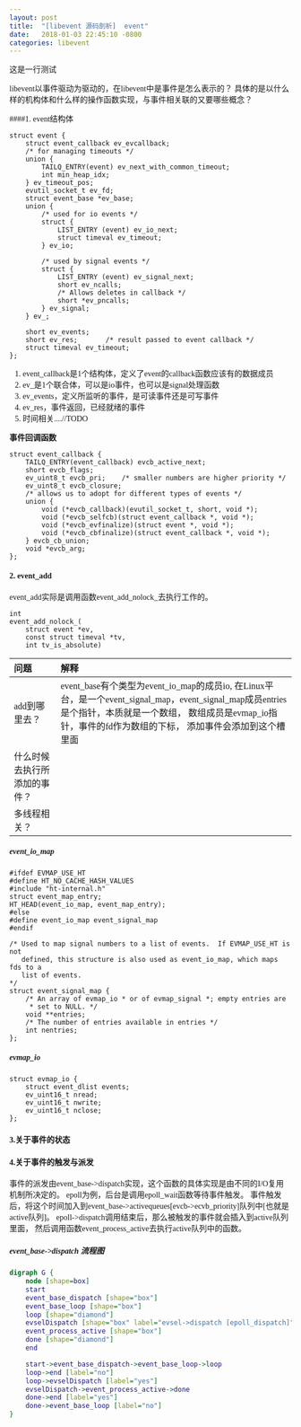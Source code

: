 ```yaml
---
layout: post
title:  "[libevent 源码剖析]  event"
date:   2018-01-03 22:45:10 -0800
categories: libevent
---
```


这是一行测试

<font face="微软雅黑">

libevent以事件驱动为驱动的，在libevent中是事件是怎么表示的？ 具体的是以什么样的机构体和什么样的操作函数实现，与事件相关联的又要哪些概念？


####1. event结构体
```
struct event {
	struct event_callback ev_evcallback;
	/* for managing timeouts */
	union {
		TAILQ_ENTRY(event) ev_next_with_common_timeout;
		int min_heap_idx;
	} ev_timeout_pos;
	evutil_socket_t ev_fd;
	struct event_base *ev_base;
	union {
		/* used for io events */
		struct {
			LIST_ENTRY (event) ev_io_next;
			struct timeval ev_timeout;
		} ev_io;

		/* used by signal events */
		struct {
			LIST_ENTRY (event) ev_signal_next;
			short ev_ncalls;
			/* Allows deletes in callback */
			short *ev_pncalls;
		} ev_signal;
	} ev_;

	short ev_events;
	short ev_res;		/* result passed to event callback */
	struct timeval ev_timeout;
};
```


1. event_callback是1个结构体，定义了event的callback函数应该有的数据成员
2. ev_是1个联合体，可以是io事件，也可以是signal处理函数
3. ev_events，定义所监听的事件，是可读事件还是可写事件
4. ev_res，事件返回，已经就绪的事件
5. 时间相关....//TODO


**事件回调函数**


```
struct event_callback {
	TAILQ_ENTRY(event_callback) evcb_active_next;
	short evcb_flags;
	ev_uint8_t evcb_pri;	/* smaller numbers are higher priority */
	ev_uint8_t evcb_closure;
	/* allows us to adopt for different types of events */
	union {
		void (*evcb_callback)(evutil_socket_t, short, void *);
		void (*evcb_selfcb)(struct event_callback *, void *);
		void (*evcb_evfinalize)(struct event *, void *);
		void (*evcb_cbfinalize)(struct event_callback *, void *);
	} evcb_cb_union;
	void *evcb_arg;
};
```

#### 2. event\_add
event\_add实际是调用函数event_add_nolock_去执行工作的。


```
int
event_add_nolock_(
	struct event *ev,
	const struct timeval *tv,
	int tv_is_absolute)
```

|问题|解释|
|:-|:-|
|add到哪里去？| event_base有个类型为event_io_map的成员io, 在Linux平台，是一个event_signal_map，event_signal_map成员entries是个指针，本质就是一个数组， 数组成员是evmap_io指针，事件的fd作为数组的下标， 添加事件会添加到这个槽里面|
|什么时候去执行所添加的事件？||
|多线程相关？||

##### event_io_map

```
#ifdef EVMAP_USE_HT
#define HT_NO_CACHE_HASH_VALUES
#include "ht-internal.h"
struct event_map_entry;
HT_HEAD(event_io_map, event_map_entry);
#else
#define event_io_map event_signal_map
#endif

/* Used to map signal numbers to a list of events.  If EVMAP_USE_HT is not
   defined, this structure is also used as event_io_map, which maps fds to a
   list of events.
*/
struct event_signal_map {
	/* An array of evmap_io * or of evmap_signal *; empty entries are
	 * set to NULL. */
	void **entries;
	/* The number of entries available in entries */
	int nentries;
};
```

##### evmap_io

```
struct evmap_io {
	struct event_dlist events;
	ev_uint16_t nread;
	ev_uint16_t nwrite;
	ev_uint16_t nclose;
};
```

#### 3.关于事件的状态


#### 4.关于事件的触发与派发

事件的派发由event_base->dispatch实现，这个函数的具体实现是由不同的I/O复用机制所决定的。 epoll为例，后台是调用epoll_wait函数等待事件触发。
事件触发后，将这个时间加入到event_base->activequeues[evcb->ecvb_priority]队列中[也就是active队列]。
epoll->dispatch调用结束后，那么被触发的事件就会插入到active队列里面， 然后调用函数event_process_active去执行active队列中的函数。

##### event_base->dispatch 流程图

```dot
digraph G {
	node [shape=box]
	start
	event_base_dispatch [shape="box"]
	event_base_loop [shape="box"]
	loop [shape="diamond"]
	evselDispatch [shape="box" label="evsel->dispatch [epoll_dispatch]"]
	event_process_active [shape="box"]
	done [shape="diamond"]
	end

	start->event_base_dispatch->event_base_loop->loop
	loop->end [label="no"]
	loop->evselDispatch [label="yes"]
	evselDispatch->event_process_active->done
	done->end [label="yes"]
	done->event_base_loop [label="no"]
}
```

 </font>
